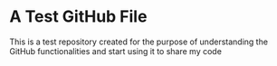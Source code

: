 # A Test GitHub File
This is a test repository created for the purpose of understanding the GitHub functionalities and start using it to share my code 
